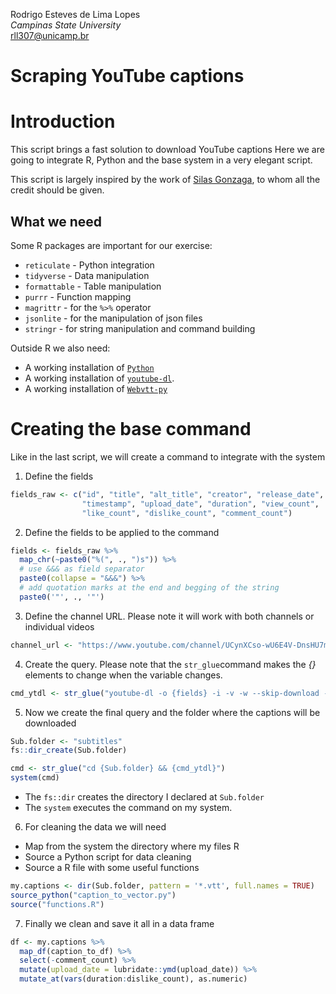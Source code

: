 Rodrigo Esteves de Lima Lopes \
*Campinas State University* \
[rll307@unicamp.br](mailto:rll307@unicamp.br)


# Scraping YouTube captions


 
# Introduction

This script brings a fast solution to download YouTube captions Here we are going to integrate R, Python and the base system in a very elegant script. 

This script is largely inspired by the work of [Silas Gonzaga](http://sillasgonzaga.com/post/topic-modeling-nathalia-arcuri/), to whom all the credit should be given. 

## What we need

Some R packages are important for our exercise:

- `reticulate` -  Python integration
- `tidyverse` - Data manipulation
- `formattable` - Table manipulation
- `purrr` -  Function mapping
- `magrittr` - for the `%>%` operator
- `jsonlite` - for the manipulation of json files
- `stringr`  - for string manipulation and command building

Outside R we also need: 

- A working installation of [`Python`](https://www.python.org/)
- A working installation of [`youtube-dl`](https://github.com/ytdl-org/youtube-dl). 
-  A working installation of [`Webvtt-py`](https://pypi.org/project/webvtt-py/)


# Creating the base command
Like in the last script, we will create a command to integrate with the system

1) Define the fields

```r
fields_raw <- c("id", "title", "alt_title", "creator", "release_date",
                "timestamp", "upload_date", "duration", "view_count",
                "like_count", "dislike_count", "comment_count")
```

2) Define the fields to be applied to the command


```r
fields <- fields_raw %>% 
  map_chr(~paste0("%(", ., ")s")) %>% 
  # use &&& as field separator
  paste0(collapse = "&&&") %>% 
  # add quotation marks at the end and begging of the string
  paste0('"', ., '"')
```

3) Define the channel URL. Please note it will work with both channels or individual videos


```r
channel_url <- "https://www.youtube.com/channel/UCynXCso-wU6E4V-DnsHU7mA"
```

4) Create the query. Please note that the `str_glue`command makes the *{}* elements to change when the variable changes. 


```r
cmd_ytdl <- str_glue("youtube-dl -o {fields} -i -v -w --skip-download --write-auto-sub --sub-lang pt --sub-format vtt {channel_url}")
```

5) Now we create the final query and the folder where the captions will be downloaded


```r
Sub.folder <- "subtitles"
fs::dir_create(Sub.folder)

cmd <- str_glue("cd {Sub.folder} && {cmd_ytdl}")
system(cmd)
```

- The `fs::dir` creates the directory I declared at `Sub.folder`
- The `system` executes the command on my system. 

6) For cleaning the data we will need

- Map from the system the directory where my files R
- Source a Python script for data cleaning
- Source a R file with some useful functions


```r
my.captions <- dir(Sub.folder, pattern = '*.vtt', full.names = TRUE)
source_python("caption_to_vector.py")
source("functions.R")
```

7) Finally we clean and save it all in a data frame


```r
df <- my.captions %>% 
  map_df(caption_to_df) %>% 
  select(-comment_count) %>% 
  mutate(upload_date = lubridate::ymd(upload_date)) %>% 
  mutate_at(vars(duration:dislike_count), as.numeric)
```




